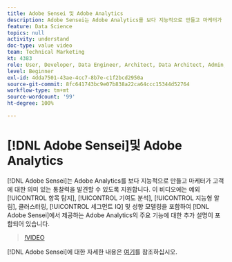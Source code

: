 ```yaml
---
title: Adobe Sensei 및 Adobe Analytics
description: Adobe Sensei는 Adobe Analytics를 보다 지능적으로 만들고 마케터가 고객에 대한 의미 있는 통찰력을 발견할 수 있도록 지원합니다. 이 비디오에는 예외 항목 탐지, 기여도 분석, 지능형 알림, 클러스터링, 세그먼트 IQ 및 성향 모델링을 포함하여 Adobe Sensei에서 제공하는 Adobe Analytics의 주요 기능에 대한 추가 설명이 포함되어 있습니다.
feature: Data Science
topics: null
activity: understand
doc-type: value video
team: Technical Marketing
kt: 4383
role: User, Developer, Data Engineer, Architect, Data Architect, Admin, Leader
level: Beginner
exl-id: 4dda7501-43ae-4cc7-8b7e-c1f2bcd2950a
source-git-commit: 8fc641743bc9e07b838a22ca64ccc15344d52764
workflow-type: tm+mt
source-wordcount: '99'
ht-degree: 100%

---
```


# [!DNL Adobe Sensei]및 Adobe Analytics

[!DNL Adobe Sensei]는 Adobe Analytics를 보다 지능적으로 만들고 마케터가 고객에 대한 의미 있는 통찰력을 발견할 수 있도록 지원합니다. 이 비디오에는 예외 [!UICONTROL 항목 탐지], [!UICONTROL 기여도 분석], [!UICONTROL 지능형 알림], 클러스터링, [!UICONTROL 세그먼트 IQ] 및 성향 모델링을 포함하여 [!DNL Adobe Sensei]에서 제공하는 Adobe Analytics의 주요 기능에 대한 추가 설명이 포함되어 있습니다.

>[!VIDEO](https://video.tv.adobe.com/v/31500/?quality=12&learn=on)

[!DNL Adobe Sensei]에 대한 자세한 내용은 [여기](https://www.adobe.com/kr/sensei.html)를 참조하십시오.
